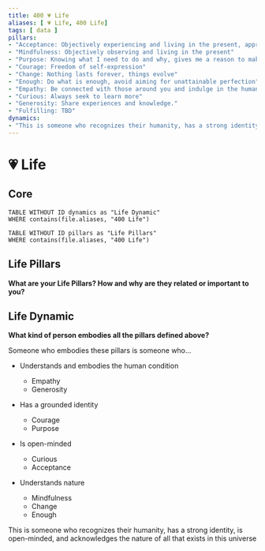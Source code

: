 ```yaml
---
title: 400 💗 Life
aliases: [ 💗 Life, 400 Life]
tags: [ data ]
pillars:
- "Acceptance: Objectively experiencing and living in the present, appreciating everything that happens"
- "Mindfulness: Objectively observing and living in the present"
- "Purpose: Knowing what I need to do and why, gives me a reason to make the most out of every second and do what I want to be doing"
- "Courage: Freedom of self-expression"
- "Change: Nothing lasts forever, things evolve"
- "Enough: Do what is enough, avoid aiming for unattainable perfection"
- "Empathy: Be connected with those around you and indulge in the human experience"
- "Curious: Always seek to learn more"
- "Generosity: Share experiences and knowledge."
- "Fulfilling: TBD"
dynamics:
- "This is someone who recognizes their humanity, has a strong identity, is open-minded, and acknowledges the nature of all that exists in this universe"
---
```

# 💗 Life
## Core
```dataview
TABLE WITHOUT ID dynamics as "Life Dynamic"
WHERE contains(file.aliases, "400 Life")
```
```dataview
TABLE WITHOUT ID pillars as "Life Pillars"
WHERE contains(file.aliases, "400 Life")
```
## Life Pillars
**What are your Life Pillars? How and why are they related or important to you?**

## Life Dynamic
**What kind of person embodies all the pillars defined above?**

Someone who embodies these pillars is someone who...
- Understands and embodies the human condition
	- Empathy
	- Generosity

- Has a grounded identity
	- Courage
	- Purpose

- Is open-minded
	- Curious
	- Acceptance

- Understands nature
	- Mindfulness
	- Change
	- Enough

This is someone who recognizes their humanity, has a strong identity, is open-minded, and acknowledges the nature of all that exists in this universe